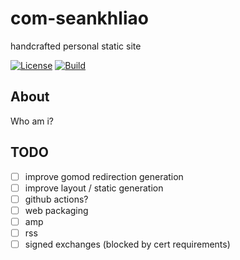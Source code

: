 # com-seankhliao

handcrafted personal static site

[![License](https://img.shields.io/github/license/seankhliao/com-seankhliao.svg?style=for-the-badge&maxAge=31536000)](LICENSE)
[![Build](https://badger.seankhliao.com/i/github_seankhliao_com-seankhliao)](https://badger.seankhliao.com/l/github_seankhliao_com-seankhliao)

## About

Who am i?

## TODO

- [ ] improve gomod redirection generation
- [ ] improve layout / static generation
- [ ] github actions?
- [ ] web packaging
- [ ] amp
- [ ] rss
- [ ] signed exchanges (blocked by cert requirements)
